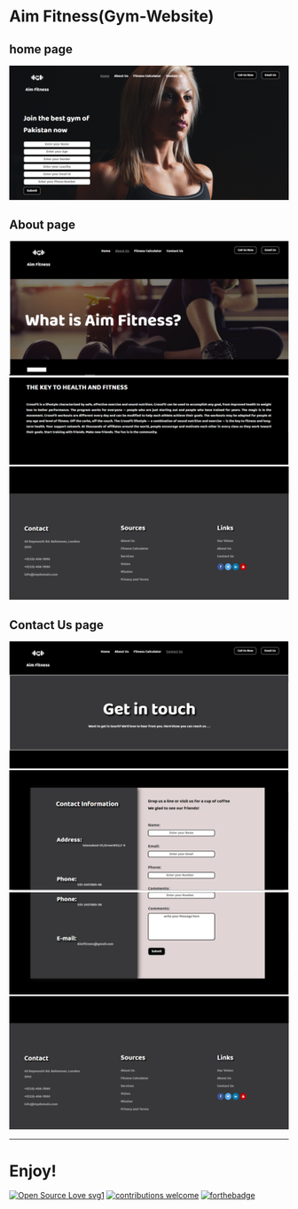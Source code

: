 # Aim Fitness(Gym-Website)

## home page

<img src="https://github.com/Mahnoor123-Fatima/Static-Gym-Website/blob/main/home.PNG">



## About page

<img src="https://github.com/Mahnoor123-Fatima/Static-Gym-Website/blob/main/about1.PNG">
<img src="https://github.com/Mahnoor123-Fatima/Static-Gym-Website/blob/main/about2.PNG">
<img src="https://github.com/Mahnoor123-Fatima/Static-Gym-Website/blob/main/about3.PNG">

## Contact Us page

<img src="https://github.com/Mahnoor123-Fatima/Static-Gym-Website/blob/main/Contact1.PNG">
<img src="https://github.com/Mahnoor123-Fatima/Static-Gym-Website/blob/main/Contact2.PNG">
<img src="https://github.com/Mahnoor123-Fatima/Static-Gym-Website/blob/main/Contact4.PNG">
<img src="https://github.com/Mahnoor123-Fatima/Static-Gym-Website/blob/main/about3.PNG">

-------------------
# Enjoy!

[![Open Source Love svg1](https://badges.frapsoft.com/os/v1/open-source.svg?v=103)](#)
[![contributions welcome](https://img.shields.io/badge/contributions-welcome-brightgreen.svg?style=flat&label=Contributions&colorA=red&colorB=black	)](#)
[![forthebadge](https://forthebadge.com/images/badges/built-with-love.svg)](#)
